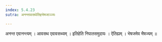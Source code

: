 ```yaml
---
index: 5.4.23
sutra: अनन्तावसथेतिहभेषजाञ्ञ्यः

---
```

 अनन्त एवानन्त्यम् । आवसथ एवावसथ्यम् । इतिहेति निपातसमुदायः । ऐतिह्यम् । भेषजमेव भैषज्यम् ॥